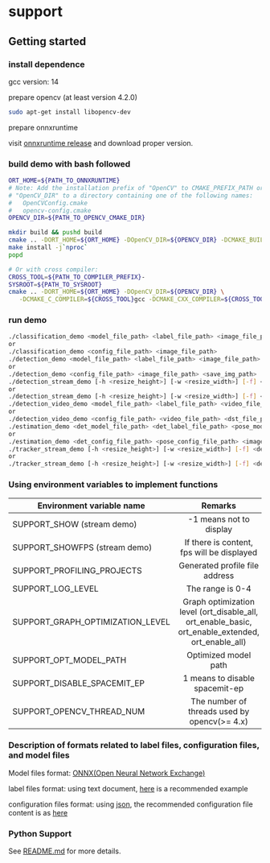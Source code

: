 # support


## Getting started

### install dependence
gcc version: 14

prepare opencv (at least version 4.2.0)
```bash
sudo apt-get install libopencv-dev
```
prepare onnxruntime

visit [onnxruntime release](https://github.com/microsoft/onnxruntime/releases/tag/v1.15.1) and download proper version.


### build demo with bash followed

```bash
ORT_HOME=${PATH_TO_ONNXRUNTIME}
# Note: Add the installation prefix of "OpenCV" to CMAKE_PREFIX_PATH or set
# "OpenCV_DIR" to a directory containing one of the following names:
#   OpenCVConfig.cmake
#   opencv-config.cmake
OPENCV_DIR=${PATH_TO_OPENCV_CMAKE_DIR}

mkdir build && pushd build
cmake .. -DORT_HOME=${ORT_HOME} -DOpenCV_DIR=${OPENCV_DIR} -DCMAKE_BUILD_TYPE=Debug -DTEST=OFF -DDEMO=ON
make install -j`nproc`
popd

# Or with cross compiler:
CROSS_TOOL=${PATH_TO_COMPILER_PREFIX}-
SYSROOT=${PATH_TO_SYSROOT}
cmake .. -DORT_HOME=${ORT_HOME} -DOpenCV_DIR=${OPENCV_DIR} \
   -DCMAKE_C_COMPILER=${CROSS_TOOL}gcc -DCMAKE_CXX_COMPILER=${CROSS_TOOL}g++ -DCMAKE_SYSROOT=${SYSROOT}
```

### run demo

```bash
./classification_demo <model_file_path> <label_file_path> <image_file_path>
or
./classification_demo <config_file_path> <image_file_path>
./detection_demo <model_file_path> <label_file_path> <image_file_path> <save_img_path> 
or 
./detection_demo <config_file_path> <image_file_path> <save_img_path>
./detection_stream_demo [-h <resize_height>] [-w <resize_width>] [-f] <model_file_path> <label_file_path> <input>
or
./detection_stream_demo [-h <resize_height>] [-w <resize_width>] [-f] <config_file_path> <input>
./detection_video_demo <model_file_path> <label_file_path> <video_file_path> <dst_file_path> (end with .avi)
or
./detection_video_demo <config_file_path> <video_file_path> <dst_file_path> (end with .avi)
./estimation_demo <det_model_file_path> <det_label_file_path> <pose_model_file_path> <image_file_path> <save_img_path> 
or
./estimation_demo <det_config_file_path> <pose_config_file_path> <image_file_path> <save_img_path> 
./tracker_stream_demo [-h <resize_height>] [-w <resize_width>] [-f] <det_model_file_path> <det_label_file_path> <pose_model_file_path> <input>
or
./tracker_stream_demo [-h <resize_height>] [-w <resize_width>] [-f] <det_config_file_path> <pose_config_file_path> <input>
```

### Using environment variables to implement functions
| Environment variable name         |                                          Remarks                                                    |
|-----------------------------------|:---------------------------------------------------------------------------------------------------:|
| SUPPORT_SHOW (stream demo)        |                                      -1 means not to display                                        |
| SUPPORT_SHOWFPS (stream demo)     |                                   If there is content, fps will be displayed                        |
| SUPPORT_PROFILING_PROJECTS        |                                 Generated profile file address                                      |
| SUPPORT_LOG_LEVEL                 |                                          The range is 0-4                                           |
| SUPPORT_GRAPH_OPTIMIZATION_LEVEL  | Graph optimization level (ort_disable_all, ort_enable_basic, ort_enable_extended, ort_enable_all)   |
| SUPPORT_OPT_MODEL_PATH            |                                    Optimized model path                                             |
| SUPPORT_DISABLE_SPACEMIT_EP       |                                  1 means to disable spacemit-ep                                     |
| SUPPORT_OPENCV_THREAD_NUM         |                              The number of threads used by opencv(>= 4.x)                           |

### Description of formats related to label files, configuration files, and model files
Model files format: [ONNX(Open Neural Network Exchange)](https://github.com/onnx/onnx)

label files format: using text document, [here](https://github.com/microsoft/onnxruntime-inference-examples/blob/main/c_cxx/OpenVINO_EP/Linux/squeezenet_classification/synset.txt) is a recommended example

configuration files format: using [json](https://github.com/nlohmann/json), the recommended configuration file content is as [here](https://gitlab.dc.com:8443/bianbu/ai/support/-/blob/main/rootfs/usr/share/ai-support/models/yolov6.json)

### Python Support

See [README.md](./python/README.md) for more details.
